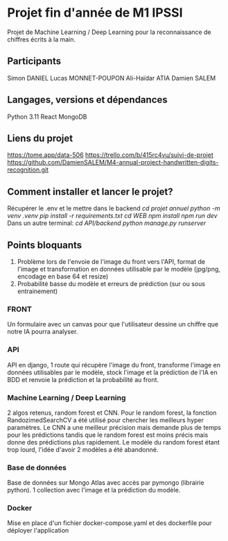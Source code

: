 # Projet fin d'année de M1 IPSSI

Projet de Machine Learning / Deep Learning pour la reconnaissance de chiffres écrits à la main.

## Participants

Simon DANIEL
Lucas MONNET-POUPON
Ali-Haïdar ATIA
Damien SALEM

## Langages, versions et dépendances

Python 3.11
React
MongoDB

## Liens du projet

https://tome.app/data-506
https://trello.com/b/415rc4vu/suivi-de-projet
https://github.com/DamienSALEM/M4-annual-project-handwritten-digits-recognition.git

## Comment installer et lancer le projet?

Récupérer le .env et le mettre dans le backend
_cd projet annuel_
_python -m venv .venv_
_pip install -r requirements.txt_
_cd WEB_
_npm install_
_npm run dev_
Dans un autre terminal:
_cd API/backend_
_python manage.py runserver_

## Points bloquants

1. Problème lors de l'envoie de l'image du front vers l'API, format de l'image et transformation en données utilisable par le modèle (jpg/png, encodage en base 64 et resize)
2. Probabilité basse du modèle et erreurs de prédiction (sur ou sous entrainement)

### FRONT

Un formulaire avec un canvas pour que l'utilisateur dessine un chiffre que notre IA pourra analyser.

### API

API en django, 1 route qui récupère l'image du front, transforme l'image en données utilisables par le modèle, stock l'image et la prédiction de l'IA en BDD et renvoie la prédiction et la probabilité au front.

### Machine Learning / Deep Learning

2 algos retenus, random forest et CNN.
Pour le random forest, la fonction RandozimedSearchCV a été utilisé pour chercher les meilleurs hyper paramètres.
Le CNN a une meilleur précision mais demande plus de temps pour les prédictions tandis que le random forest est moins précis mais donne des prédictions plus rapidement.
Le modèle du random forest étant trop lourd, l'idée d'avoir 2 modèles a été abandonné.

### Base de données

Base de données sur Mongo Atlas avec accès par pymongo (librairie python).
1 collection avec l'image et la prédiction du modèle.

### Docker
Mise en place d'un fichier docker-compose.yaml et des dockerfile pour déployer l'application
